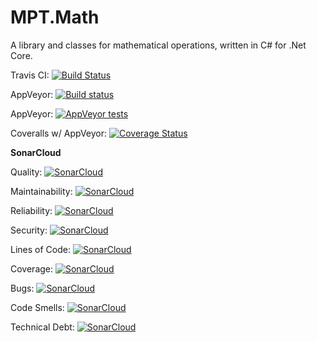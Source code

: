 # MPT.Math
A library and classes for mathematical operations, written in C# for .Net Core.

Travis CI: [![Build Status](https://travis-ci.com/MarkPThomas/MPT.Math-.netCore.svg?branch=master)](https://travis-ci.com/MarkPThomas/MPT.Math-.netCore)

AppVeyor: [![Build status](https://ci.appveyor.com/api/projects/status/jney82f0uwl7mf26?svg=true)](https://ci.appveyor.com/project/MarkPThomas/MPT.Math-.netCore)

AppVeyor: [![AppVeyor tests](https://img.shields.io/appveyor/tests/MarkPThomas/MPT.Math-.netCore.svg)](https://ci.appveyor.com/project/MarkPThomas/MPT.Math-.netCore/build/tests)

Coveralls w/ AppVeyor: [![Coverage Status](https://coveralls.io/repos/github/MarkPThomas/MPT.Math-.netCore/badge.svg?branch=master)](https://coveralls.io/github/MarkPThomas/MPT.Math-.netCore?branch=master)


**SonarCloud**

Quality: [![SonarCloud](https://sonarcloud.io/api/project_badges/measure?project=MarkPThomas_MPT.SE.CrossSection-.netCore&metric=alert_status)](https://sonarcloud.io/dashboard?id=MarkPThomas_MPT.SE.CrossSection-.netCore)

Maintainability: [![SonarCloud](https://sonarcloud.io/api/project_badges/measure?project=MarkPThomas_MPT.SE.CrossSection-.netCore&metric=sqale_rating)](https://sonarcloud.io/dashboard?id=MarkPThomas_MPT.SE.CrossSection-.netCore)

Reliability: [![SonarCloud](https://sonarcloud.io/api/project_badges/measure?project=MarkPThomas_MPT.SE.CrossSection-.netCore&metric=reliability_rating)](https://sonarcloud.io/dashboard?id=MarkPThomas_MPT.SE.CrossSection-.netCore)

Security: [![SonarCloud](https://sonarcloud.io/api/project_badges/measure?project=MarkPThomas_MPT.SE.CrossSection-.netCore&metric=security_rating)](https://sonarcloud.io/dashboard?id=MarkPThomas_MPT.SE.CrossSection-.netCore)

Lines of Code: [![SonarCloud](https://sonarcloud.io/api/project_badges/measure?project=MarkPThomas_MPT.SE.CrossSection-.netCore&metric=ncloc)](https://sonarcloud.io/dashboard?id=MarkPThomas_MPT.SE.CrossSection-.netCore)

Coverage: [![SonarCloud](https://sonarcloud.io/api/project_badges/measure?project=MarkPThomas_MPT.SE.CrossSection-.netCore&metric=coverage)](https://sonarcloud.io/dashboard?id=MarkPThomas_MPT.SE.CrossSection-.netCore)

Bugs: [![SonarCloud](https://sonarcloud.io/api/project_badges/measure?project=MarkPThomas_MPT.SE.CrossSection-.netCore&metric=bugs)](https://sonarcloud.io/dashboard?id=MarkPThomas_MPT.SE.CrossSection-.netCore)

Code Smells: [![SonarCloud](https://sonarcloud.io/api/project_badges/measure?project=MarkPThomas_MPT.SE.CrossSection-.netCore&metric=code_smells)](https://sonarcloud.io/dashboard?id=MarkPThomas_MPT.SE.CrossSection-.netCore)

Technical Debt: [![SonarCloud](https://sonarcloud.io/api/project_badges/measure?project=MarkPThomas_MPT.SE.CrossSection-.netCore&metric=sqale_index)](https://sonarcloud.io/dashboard?id=https)